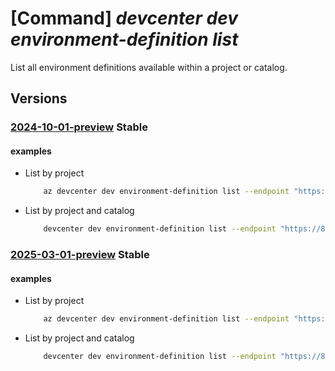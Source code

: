 # [Command] _devcenter dev environment-definition list_

List all environment definitions available within a project or catalog.

## Versions

### [2024-10-01-preview](/Resources/data-plane/microsoft.devcenter/L3Byb2plY3RzL3t9L2NhdGFsb2dzL3t9L2Vudmlyb25tZW50ZGVmaW5pdGlvbnM=/2024-10-01-preview.xml) **Stable**

<!-- data-plane:microsoft.devcenter /projects/{}/catalogs/{}/environmentdefinitions 2024-10-01-preview -->
<!-- data-plane:microsoft.devcenter /projects/{}/environmentdefinitions 2024-10-01-preview -->

#### examples

- List by project
    ```bash
        az devcenter dev environment-definition list --endpoint "https://8a40af38-3b4c-4672-a6a4-5e964b1870ed-contosodevcenter.centralus.devcenter.azure.com/" --project-name "DevProject"
    ```

- List by project and catalog
    ```bash
        devcenter dev environment-definition list --endpoint "https://8a40af38-3b4c-4672-a6a4-5e964b1870ed-contosodevcenter.centralus.devcenter.azure.com/" --project-name "DevProject" --catalog-name "myCatalog"
    ```

### [2025-03-01-preview](/Resources/data-plane/microsoft.devcenter/L3Byb2plY3RzL3t9L2NhdGFsb2dzL3t9L2Vudmlyb25tZW50ZGVmaW5pdGlvbnM=/2025-03-01-preview.xml) **Stable**

<!-- data-plane:microsoft.devcenter /projects/{}/catalogs/{}/environmentdefinitions 2025-03-01-preview -->
<!-- data-plane:microsoft.devcenter /projects/{}/environmentdefinitions 2025-03-01-preview -->

#### examples

- List by project
    ```bash
        az devcenter dev environment-definition list --endpoint "https://8a40af38-3b4c-4672-a6a4-5e964b1870ed-contosodevcenter.centralus.devcenter.azure.com/" --project-name "DevProject"
    ```

- List by project and catalog
    ```bash
        devcenter dev environment-definition list --endpoint "https://8a40af38-3b4c-4672-a6a4-5e964b1870ed-contosodevcenter.centralus.devcenter.azure.com/" --project-name "DevProject" --catalog-name "myCatalog"
    ```

